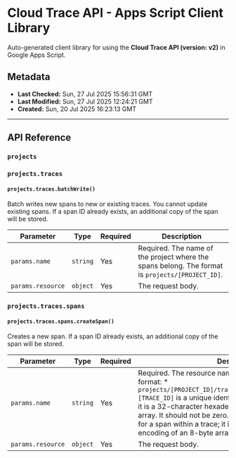 # Cloud Trace API - Apps Script Client Library

Auto-generated client library for using the **Cloud Trace API (version: v2)** in Google Apps Script.

## Metadata

- **Last Checked:** Sun, 27 Jul 2025 15:56:31 GMT
- **Last Modified:** Sun, 27 Jul 2025 12:24:21 GMT
- **Created:** Sun, 20 Jul 2025 16:23:13 GMT



---

## API Reference

### `projects`

### `projects.traces`

#### `projects.traces.batchWrite()`

Batch writes new spans to new or existing traces. You cannot update existing spans. If a span ID already exists, an additional copy of the span will be stored.

| Parameter | Type | Required | Description |
|---|---|---|---|
| `params.name` | `string` | Yes | Required. The name of the project where the spans belong. The format is `projects/[PROJECT_ID]`. |
| `params.resource` | `object` | Yes | The request body. |

### `projects.traces.spans`

#### `projects.traces.spans.createSpan()`

Creates a new span. If a span ID already exists, an additional copy of the span will be stored.

| Parameter | Type | Required | Description |
|---|---|---|---|
| `params.name` | `string` | Yes | Required. The resource name of the span in the following format: * `projects/[PROJECT_ID]/traces/[TRACE_ID]/spans/[SPAN_ID]` `[TRACE_ID]` is a unique identifier for a trace within a project; it is a 32-character hexadecimal encoding of a 16-byte array. It should not be zero. `[SPAN_ID]` is a unique identifier for a span within a trace; it is a 16-character hexadecimal encoding of an 8-byte array. It should not be zero. . |
| `params.resource` | `object` | Yes | The request body. |